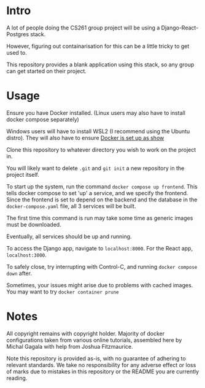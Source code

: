 # Intro

A lot of people doing the CS261 group project will be using a Django-React-Postgres stack.

However, figuring out containarisation for this can be a little tricky to get used to.

This repository provides a blank application using this stack, so any group can get started on their project.

# Usage

Ensure you have Docker installed. (Linux users may also have to install docker compose separately)

Windows users will have to install WSL2 (I recommend using the Ubuntu distro). They will also have to ensure [Docker is set up as show](https://imgur.com/a/xcgPMLA)

Clone this repository to whatever directory you wish to work on the project in.

You will likely want to delete `.git` and `git init` a new repository in the project itself.

To start up the system, run the command `docker compose up frontend`. This tells docker compose to set 'up' a service, and we specify the frontend. Since the frontend is set to depend on the backend and the database in the `docker-compose.yaml` file, all 3 services will be built.

The first time this command is run may take some time as generic images must be downloaded.

Eventually, all services should be up and running. 

To access the Django app, navigate to `localhost:8000`. For the React app, `localhost:3000`.

To safely close, try interrupting with Control-C, and running `docker compose down` after.

Sometimes, your issues might arise due to problems with cached images. You may want to try `docker container prune`

# Notes

All copyright remains with copyright holder. Majority of docker configurations taken from various online tutorials, assembled here by Michal Gagala with help from Joshua Fitzmaurice.

Note this repository is provided as-is, with no guarantee of adhering to relevant standards. We take no responsibility for any adverse effect or loss of marks due to mistakes in this repository or the README you are currently reading.